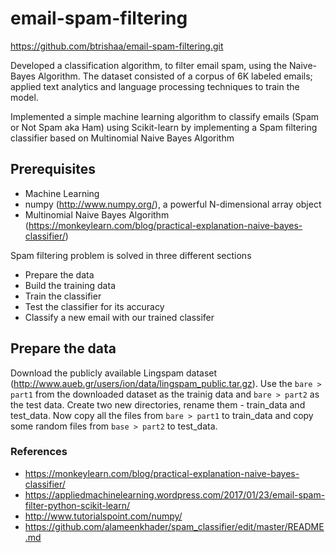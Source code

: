 # email-spam-filtering

https://github.com/btrishaa/email-spam-filtering.git

Developed a classification algorithm, to filter email spam, using the Naive-Bayes Algorithm. The dataset consisted of a corpus of 6K labeled emails; applied text analytics and language processing techniques to train the model.

Implemented a simple machine learning algorithm to classify emails (Spam or Not Spam aka Ham) using Scikit-learn by implementing a Spam filtering classifier based on Multinomial Naive Bayes Algorithm


## Prerequisites

* Machine Learning
* numpy (http://www.numpy.org/), a powerful N-dimensional array object
* Multinomial Naive Bayes Algorithm (https://monkeylearn.com/blog/practical-explanation-naive-bayes-classifier/)

Spam filtering problem is solved in three different sections
* Prepare the data
* Build the training data
* Train the classifier
* Test the classifier for its accuracy
* Classify a new email with our trained classifer

## Prepare the data

Download the publicly available Lingspam dataset (http://www.aueb.gr/users/ion/data/lingspam_public.tar.gz).
Use the `bare > part1` from the downloaded dataset as the trainig data and `bare > part2` as the test data. Create two new directories, rename them - train_data and test_data. Now copy all the files from `bare > part1` to train_data and copy some random files from `base > part2` to test_data.

### References
* https://monkeylearn.com/blog/practical-explanation-naive-bayes-classifier/
* https://appliedmachinelearning.wordpress.com/2017/01/23/email-spam-filter-python-scikit-learn/
* http://www.tutorialspoint.com/numpy/
* https://github.com/alameenkhader/spam_classifier/edit/master/README.md
